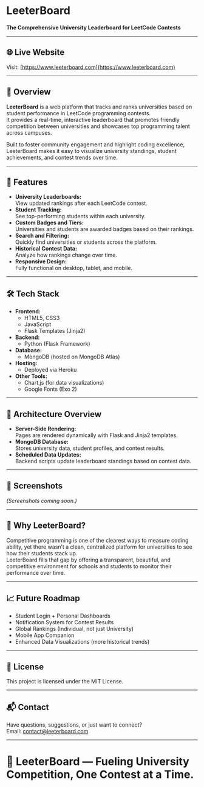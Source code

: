 # LeeterBoard  
**The Comprehensive University Leaderboard for LeetCode Contests**

---

## 🌐 Live Website
Visit: [https://www.leeterboard.com](https://www.leeterboard.com)

---

## 📖 Overview
**LeeterBoard** is a web platform that tracks and ranks universities based on student performance in LeetCode programming contests.  
It provides a real-time, interactive leaderboard that promotes friendly competition between universities and showcases top programming talent across campuses.

Built to foster community engagement and highlight coding excellence, LeeterBoard makes it easy to visualize university standings, student achievements, and contest trends over time.

---

## 🚀 Features
- **University Leaderboards:**  
  View updated rankings after each LeetCode contest.
- **Student Tracking:**  
  See top-performing students within each university.
- **Custom Badges and Tiers:**  
  Universities and students are awarded badges based on their rankings.
- **Search and Filtering:**  
  Quickly find universities or students across the platform.
- **Historical Contest Data:**  
  Analyze how rankings change over time.
- **Responsive Design:**  
  Fully functional on desktop, tablet, and mobile.

---

## 🛠️ Tech Stack
- **Frontend:**  
  - HTML5, CSS3
  - JavaScript
  - Flask Templates (Jinja2)
- **Backend:**  
  - Python (Flask Framework)
- **Database:**  
  - MongoDB (hosted on MongoDB Atlas)
- **Hosting:**  
  - Deployed via Heroku
- **Other Tools:**  
  - Chart.js (for data visualizations)
  - Google Fonts (Exo 2)

---

## 🧩 Architecture Overview
- **Server-Side Rendering:**  
  Pages are rendered dynamically with Flask and Jinja2 templates.
- **MongoDB Database:**  
  Stores university data, student profiles, and contest results.
- **Scheduled Data Updates:**  
  Backend scripts update leaderboard standings based on contest data.

---

## 📸 Screenshots
*(Screenshots coming soon.)*  
<!-- Example layout if you add screenshots later:
| Homepage | University Profile | Leaderboard View |
|:---:|:---:|:---:|
| ![](path/to/homepage_screenshot.png) | ![](path/to/university_profile_screenshot.png) | ![](path/to/leaderboard_screenshot.png) |
-->

---

## 🧠 Why LeeterBoard?
Competitive programming is one of the clearest ways to measure coding ability, yet there wasn’t a clean, centralized platform for universities to see how their students stack up.  
LeeterBoard fills that gap by offering a transparent, beautiful, and competitive environment for schools and students to monitor their performance over time.

---

## 📈 Future Roadmap
- Student Login + Personal Dashboards
- Notification System for Contest Results
- Global Rankings (Individual, not just University)
- Mobile App Companion
- Enhanced Data Visualizations (more historical trends)

---

## 📜 License
This project is licensed under the MIT License.

---

## 📬 Contact
Have questions, suggestions, or just want to connect?  
Email: [contact@leeterboard.com](mailto:contact@leeterboard.com)

---

# 🚀 LeeterBoard — Fueling University Competition, One Contest at a Time.
